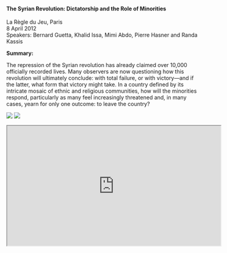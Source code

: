 <h4>The Syrian Revolution: Dictatorship and the Role of Minorities</h4>

La Règle du Jeu, Paris<br>
8 April 2012<br>
Speakers: Bernard Guetta, Khalid Issa, Mimi Abdo, Pierre Hasner and Randa Kassis

<b>Summary:</b>

The repression of the Syrian revolution has already claimed over 10,000 officially recorded lives. Many observers are now questioning how this revolution will ultimately conclude: with total failure, or with victory—and if the latter, what form that victory might take. In a country defined by its intricate mosaic of ethnic and religious communities, how will the minorities respond, particularly as many feel increasingly threatened and, in many cases, yearn for only one outcome: to leave the country?

![](168.JPG)
![](169.JPG)

<center><iframe width="560" height="315" src="https://geo.dailymotion.com/player.html?video=xpzzyx" allowfullscreen></iframe></center>
<p></p>
